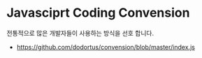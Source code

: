 # Javasciprt Coding Convension

전통적으로 많은 개발자들이 사용하는 방식을 선호 합니다.

- https://github.com/dodortus/convension/blob/master/index.js
